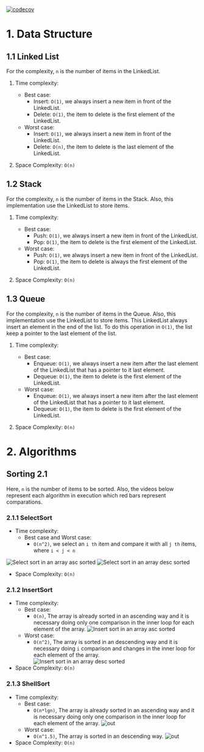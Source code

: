 [![codecov](https://codecov.io/gh/joaojunior/data_structures_and_algorithms/branch/main/graph/badge.svg?token=8G2K2F71JB)](https://codecov.io/gh/joaojunior/data_structures_and_algorithms)

# 1. Data Structure
## 1.1 Linked List

For the complexity, `n` is the number of items in the LinkedList.
1. Time complexity:
    - Best case:
        - Insert: `O(1)`, we always insert a new item in front of the LinkedList.
        - Delete: `O(1)`, the item to delete is the first element of the LinkedList.
    - Worst case:
        - Insert: `O(1)`, we always insert a new item in front of the LinkedList.
        - Delete: `O(n)`, the item to delete is the last element of the LinkedList.

2. Space Complexity: `O(n)`

## 1.2 Stack

For the complexity, `n` is the number of items in the Stack. Also, this implementation use the LinkedList to store items.
1. Time complexity:
    - Best case:
        - Push: `O(1)`, we always insert a new item in front of the LinkedList.
        - Pop: `O(1)`, the item to delete is the first element of the LinkedList.
    - Worst case:
        - Push: `O(1)`, we always insert a new item in front of the LinkedList.
        - Pop: `O(1)`, the item to delete is always the first element of the LinkedList.

2. Space Complexity: `O(n)`

## 1.3 Queue

For the complexity, `n` is the number of items in the Queue. Also, this implementation use the LinkedList to store items. This LinkedList always insert an element in the end of the list. To do this operation in `O(1)`, the list keep a pointer to the last element of the list.
1. Time complexity:
    - Best case:
        - Enqueue: `O(1)`, we always insert a new item after the last element of the LinkedList that has a pointer to it last element.
        - Dequeue: `O(1)`, the item to delete is the first element of the LinkedList.
    - Worst case:
        - Enqueue: `O(1)`, we always insert a new item after the last element of the LinkedList that has a pointer to it last element.
        - Dequeue: `O(1)`, the item to delete is the first element of the LinkedList.

2. Space Complexity: `O(n)`


# 2. Algorithms
## Sorting 2.1
Here, `n` is the number of items to be sorted. Also, the videos below represent each algorithm in execution which red bars represent comparations.

### 2.1.1 SelectSort
- Time complexity:
    - Best case and Worst case:
        - `O(n^2)`, we select an `i th` item and compare it with all `j th` items, where `i < j < n`
        
![Select sort in an array asc sorted](https://user-images.githubusercontent.com/1184288/111559169-6cff0b80-8766-11eb-8dbf-c19c0f93a556.gif)
![Select sort in an array desc sorted](https://user-images.githubusercontent.com/1184288/111559392-ccf5b200-8766-11eb-89eb-7f9356614f55.gif)


- Space Complexity: `O(n)`

### 2.1.2 InsertSort
- Time complexity:
    - Best case:
        - `O(n)`, The array is already sorted in an ascending way and it is necessary doing only one comparison in the inner loop for each element of the array.
        ![Insert sort in an array asc sorted](https://user-images.githubusercontent.com/1184288/111558349-fb728d80-8764-11eb-94a8-7debe0d7f1f9.gif)
    - Worst case:
        - `O(n^2)`, The array is sorted in an descending way and it is necessary doing `i` comparison and changes in the inner loop for each element of the array.  
        ![Insert sort in an array desc sorted](https://user-images.githubusercontent.com/1184288/111557948-1e507200-8764-11eb-8118-073276d541aa.gif)
- Space Complexity: `O(n)`

### 2.1.3 ShellSort
- Time complexity:
    - Best case:
        - `O(n*lgn)`, The array is already sorted in an ascending way and it is necessary doing only one comparison in the inner loop for each element of the array.
        ![out](https://user-images.githubusercontent.com/1184288/112078390-b7143280-8b54-11eb-8917-6ad4656ef209.gif)
    - Worst case:
        - `O(n^1.5)`, The array is sorted in an descending way.
        ![out](https://user-images.githubusercontent.com/1184288/112078292-8207e000-8b54-11eb-8c25-779c84541feb.gif)
- Space Complexity: `O(n)`

